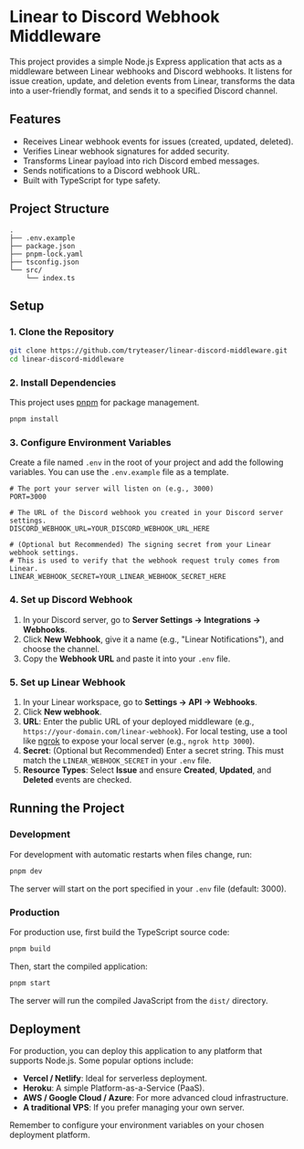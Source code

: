 # Linear to Discord Webhook Middleware

This project provides a simple Node.js Express application that acts as a middleware between Linear webhooks and Discord webhooks. It listens for issue creation, update, and deletion events from Linear, transforms the data into a user-friendly format, and sends it to a specified Discord channel.

## Features

- Receives Linear webhook events for issues (created, updated, deleted).
- Verifies Linear webhook signatures for added security.
- Transforms Linear payload into rich Discord embed messages.
- Sends notifications to a Discord webhook URL.
- Built with TypeScript for type safety.

## Project Structure

```text
.
├── .env.example
├── package.json
├── pnpm-lock.yaml
├── tsconfig.json
└── src/
    └── index.ts
```

## Setup

### 1. Clone the Repository

```bash
git clone https://github.com/tryteaser/linear-discord-middleware.git
cd linear-discord-middleware
```

### 2. Install Dependencies

This project uses [pnpm](https://pnpm.io/) for package management.

```bash
pnpm install
```

### 3. Configure Environment Variables

Create a file named `.env` in the root of your project and add the following variables. You can use the `.env.example` file as a template.

```env
# The port your server will listen on (e.g., 3000)
PORT=3000

# The URL of the Discord webhook you created in your Discord server settings.
DISCORD_WEBHOOK_URL=YOUR_DISCORD_WEBHOOK_URL_HERE

# (Optional but Recommended) The signing secret from your Linear webhook settings.
# This is used to verify that the webhook request truly comes from Linear.
LINEAR_WEBHOOK_SECRET=YOUR_LINEAR_WEBHOOK_SECRET_HERE
```

### 4. Set up Discord Webhook

1. In your Discord server, go to **Server Settings -> Integrations -> Webhooks**.
2. Click **New Webhook**, give it a name (e.g., "Linear Notifications"), and choose the channel.
3. Copy the **Webhook URL** and paste it into your `.env` file.

### 5. Set up Linear Webhook

1. In your Linear workspace, go to **Settings -> API -> Webhooks**.
2. Click **New webhook**.
3. **URL**: Enter the public URL of your deployed middleware (e.g., `https://your-domain.com/linear-webhook`). For local testing, use a tool like [ngrok](https://ngrok.com/) to expose your local server (e.g., `ngrok http 3000`).
4. **Secret**: (Optional but Recommended) Enter a secret string. This must match the `LINEAR_WEBHOOK_SECRET` in your `.env` file.
5. **Resource Types**: Select **Issue** and ensure **Created**, **Updated**, and **Deleted** events are checked.

## Running the Project

### Development

For development with automatic restarts when files change, run:

```bash
pnpm dev
```

The server will start on the port specified in your `.env` file (default: 3000).

### Production

For production use, first build the TypeScript source code:

```bash
pnpm build
```

Then, start the compiled application:

```bash
pnpm start
```

The server will run the compiled JavaScript from the `dist/` directory.

## Deployment

For production, you can deploy this application to any platform that supports Node.js. Some popular options include:

- **Vercel / Netlify**: Ideal for serverless deployment.
- **Heroku**: A simple Platform-as-a-Service (PaaS).
- **AWS / Google Cloud / Azure**: For more advanced cloud infrastructure.
- **A traditional VPS**: If you prefer managing your own server.

Remember to configure your environment variables on your chosen deployment platform.
